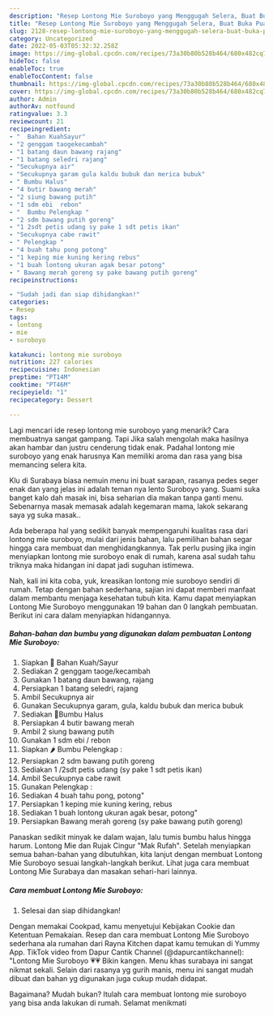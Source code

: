 ```yaml
---
description: "Resep Lontong Mie Suroboyo yang Menggugah Selera, Buat Buka Puasa Bisa Manjain Lidah"
title: "Resep Lontong Mie Suroboyo yang Menggugah Selera, Buat Buka Puasa Bisa Manjain Lidah"
slug: 2128-resep-lontong-mie-suroboyo-yang-menggugah-selera-buat-buka-puasa-bisa-manjain-lidah
category: Uncategorized
date: 2022-05-03T05:32:32.258Z
image: https://img-global.cpcdn.com/recipes/73a30b80b528b464/680x482cq70/lontong-mie-suroboyo-foto-resep-utama.jpg
hideToc: false
enableToc: true
enableTocContent: false
thumbnail: https://img-global.cpcdn.com/recipes/73a30b80b528b464/680x482cq70/lontong-mie-suroboyo-foto-resep-utama.jpg
cover: https://img-global.cpcdn.com/recipes/73a30b80b528b464/680x482cq70/lontong-mie-suroboyo-foto-resep-utama.jpg
author: Admin
authorAv: notfound
ratingvalue: 3.3
reviewcount: 21
recipeingredient:
- "  Bahan KuahSayur"
- "2 genggam taogekecambah"
- "1 batang daun bawang rajang"
- "1 batang seledri rajang"
- "Secukupnya air"
- "Secukupnya garam gula kaldu bubuk dan merica bubuk"
- " Bumbu Halus"
- "4 butir bawang merah"
- "2 siung bawang putih"
- "1 sdm ebi  rebon"
- "  Bumbu Pelengkap "
- "2 sdm bawang putih goreng"
- "1 2sdt petis udang sy pake 1 sdt petis ikan"
- "Secukupnya cabe rawit"
- " Pelengkap "
- "4 buah tahu pong potong"
- "1 keping mie kuning kering rebus"
- "1 buah lontong ukuran agak besar potong"
- " Bawang merah goreng sy pake bawang putih goreng"
recipeinstructions:

- "Sudah jadi dan siap dihidangkan!"
categories:
- Resep
tags:
- lontong
- mie
- suroboyo

katakunci: lontong mie suroboyo 
nutrition: 227 calories
recipecuisine: Indonesian
preptime: "PT14M"
cooktime: "PT46M"
recipeyield: "1"
recipecategory: Dessert

---
```



Lagi mencari ide resep lontong mie suroboyo yang menarik? Cara membuatnya sangat gampang. Tapi Jika salah mengolah maka hasilnya akan hambar dan justru cenderung tidak enak. Padahal lontong mie suroboyo yang enak harusnya Kan memiliki aroma dan rasa yang bisa memancing selera kita.


Klu di Surabaya biasa nemuin menu ini buat sarapan, rasanya pedes seger enak dan yang jelas ini adalah teman nya lento Suroboyo yang. Suami suka banget kalo dah masak ini, bisa seharian dia makan tanpa ganti menu. Sebenarnya masak memasak adalah kegemaran mama, lakok sekarang saya yg suka masak..

Ada beberapa hal yang sedikit banyak mempengaruhi kualitas rasa dari lontong mie suroboyo, mulai dari jenis bahan, lalu pemilihan bahan segar hingga cara membuat dan menghidangkannya. Tak perlu pusing jika ingin menyiapkan lontong mie suroboyo enak di rumah, karena asal sudah tahu triknya maka hidangan ini dapat jadi suguhan istimewa.


Nah, kali ini kita coba, yuk, kreasikan lontong mie suroboyo sendiri di rumah. Tetap dengan bahan sederhana, sajian ini dapat memberi manfaat dalam membantu menjaga kesehatan tubuh kita. Kamu dapat menyiapkan Lontong Mie Suroboyo menggunakan 19 bahan dan 0 langkah pembuatan. Berikut ini cara dalam menyiapkan hidangannya.

<!--inarticleads1-->

##### Bahan-bahan dan bumbu yang digunakan dalam pembuatan Lontong Mie Suroboyo:

1. Siapkan  🌱 Bahan Kuah/Sayur
1. Sediakan 2 genggam taoge/kecambah
1. Gunakan 1 batang daun bawang, rajang
1. Persiapkan 1 batang seledri, rajang
1. Ambil Secukupnya air
1. Gunakan Secukupnya garam, gula, kaldu bubuk dan merica bubuk
1. Sediakan  🧄Bumbu Halus
1. Persiapkan 4 butir bawang merah
1. Ambil 2 siung bawang putih
1. Gunakan 1 sdm ebi / rebon
1. Siapkan  🌶 Bumbu Pelengkap :
1. Persiapkan 2 sdm bawang putih goreng
1. Sediakan 1 /2sdt petis udang (sy pake 1 sdt petis ikan)
1. Ambil Secukupnya cabe rawit
1. Gunakan  Pelengkap :
1. Sediakan 4 buah tahu pong, potong&#34;
1. Persiapkan 1 keping mie kuning kering, rebus
1. Sediakan 1 buah lontong ukuran agak besar, potong&#34;
1. Persiapkan  Bawang merah goreng (sy pake bawang putih goreng)


Panaskan sedikit minyak ke dalam wajan, lalu tumis bumbu halus hingga harum. Lontong Mie dan Rujak Cingur &#34;Mak Rufah&#34;. Setelah menyiapkan semua bahan-bahan yang dibutuhkan, kita lanjut dengan membuat Lontong Mie Suroboyo sesuai langkah-langkah berikut. Lihat juga cara membuat Lontong Mie Surabaya dan masakan sehari-hari lainnya. 

<!--inarticleads2-->

##### Cara membuat Lontong Mie Suroboyo:


1. Selesai dan siap dihidangkan!

Dengan memakai Cookpad, kamu menyetujui Kebijakan Cookie dan Ketentuan Pemakaian. Resep dan cara membuat Lontong Mie Suroboyo sederhana ala rumahan dari Rayna Kitchen dapat kamu temukan di Yummy App. TikTok video from Dapur Cantik Channel (@dapurcantikchannel): &#34;Lontong Mie Suroboyo 💗💗 Bikin kangen. Menu khas surabaya ini sangat nikmat sekali. Selain dari rasanya yg gurih manis, menu ini sangat mudah dibuat dan bahan yg digunakan juga cukup mudah didapat. 

Bagaimana? Mudah bukan? Itulah cara membuat lontong mie suroboyo yang bisa anda lakukan di rumah. Selamat menikmati
